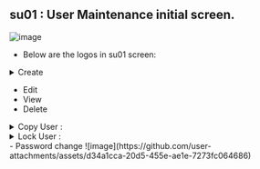 ## su01 : User Maintenance initial screen.
![image](https://github.com/user-attachments/assets/3904086a-7dbf-440f-87a6-0af9407dfa4e)
- Below are the logos in su01 screen:
<details>
<summary> Create </summary>
  - LastName and Password fields are mandate to create a user.
![image](https://github.com/user-attachments/assets/ca2c93bf-4e15-4209-ac62-35e1dc61ffad)
![image](https://github.com/user-attachments/assets/5c6c8a5f-3a3d-4a63-996e-1bcfadd087e2)

- User Types:
![image](https://github.com/user-attachments/assets/e349108a-fd2a-49d5-80a0-286f8cc8699e)

- Password Status:
  - Initial Password (Set by Administrator) :  Password will be set by Security person and need to modify while logging in for 1st time.
  - Productive Password : After User changing password, status changes
  - ![image](https://github.com/user-attachments/assets/8c31b75a-8803-457f-b635-a91c0d7148fb)
  - ![image](https://github.com/user-attachments/assets/0cf3d78b-a2f9-4feb-8df0-0d93c027e563)

- SNC : Secure Network Communication.
  - Helps to logon into system without password. It is difficult to save passwords for all multiple systems.
  - SNC name will be configured by Basis team following a syntax
![image](https://github.com/user-attachments/assets/f49f2b8a-e4b1-4ae3-ae0e-f71eaa5da7ac)
  - Green light appreas once SNC is active.
  - Even if SNC is active, we can still logon using password.

- Defaults tab:
![image](https://github.com/user-attachments/assets/c8ef77d9-e040-4408-adff-4cb42252eac1)

- Parameters:
  - ABAP people will create parameter ID and provided to us to use it.
  ![image](https://github.com/user-attachments/assets/b8cd3441-5594-4383-bd8b-7327e24be763)

- Roles: Roles will be created by Security person.
  - All transaction code will be assigned to roles
  - Role will be assigned to User, then user will be able to access Tcodes.
![image](https://github.com/user-attachments/assets/1e010046-9f99-4784-8b65-f372986dd252)
  - Click on Role to see Tcodes assigned to it.
![image](https://github.com/user-attachments/assets/af0d4309-d542-493a-993c-da97135c7b89)

- Profiles: Profiles will be added when you select a role. Profile will be attached to role during Role creation.
![image](https://github.com/user-attachments/assets/6a821b1e-546f-4594-adb7-03c25a15de29)

- Groups:
![image](https://github.com/user-attachments/assets/56fe7944-ba44-4047-82e6-3a91e80e2c56)

- License data : varies depending on project license.
![image](https://github.com/user-attachments/assets/e0ccfca8-7dd4-4ee1-ba75-0a04b1c33ff5)


</details>

- Edit
- View
- Delete

<details>
<summary>Copy User : </summary>
  - Apart from address data, remaining all details can be copied.
  - ![image](https://github.com/user-attachments/assets/1a394199-f177-443c-aea0-56d5288423b7)
  - While copying, Last name will be automatically populated with username.
</details>
<details>
<summary> Lock User : </summary>
  -  ![image](https://github.com/user-attachments/assets/2309e2b2-2a57-4aec-9df2-20b550d85814)
  -  To know reason why the user is locked, check Change documents under, Information --> Change Documents
    - ![image](https://github.com/user-attachments/assets/90412729-b12b-41cf-9c4d-1c6d71ae7c7b)
    - ![image](https://github.com/user-attachments/assets/a34a5964-2e00-4d9d-a202-e58df9098391)
    - ![image](https://github.com/user-attachments/assets/4fbca218-1f4c-4b5d-b3f9-e5a62186cc31)
  - Before unlocking, check the reason for locking the user. We can know using Return codes.
     - 0 : Not locked
     - 64 : Admin Lock
     - 128 : Incorrect Passowrd lock
     - 32 : CUA lock (Central User Administration). If user is locked in CUA system, then it will be locked in all other systems, showing 32 code.
</details>
- Password change
![image](https://github.com/user-attachments/assets/d34a1cca-20d5-455e-ae1e-7273fc064686)
